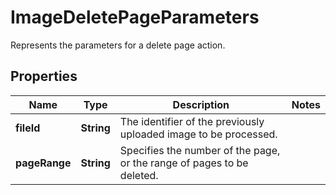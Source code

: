 

# ImageDeletePageParameters

Represents the parameters for a delete page action.
## Properties

Name | Type | Description | Notes
------------ | ------------- | ------------- | -------------
**fileId** | **String** | The identifier of the previously uploaded image to be processed. | 
**pageRange** | **String** | Specifies the number of the page, or the range of pages to be deleted. | 



